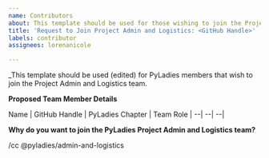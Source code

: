 ```yaml
---
name: Contributors
about: This template should be used for those wishing to join the Project Admin and Logistics team as a team member (who is then a contributor to this repository).
title: 'Request to Join Project Admin and Logistics: <GitHub Handle>'
labels: contributor
assignees: lorenanicole

---
```


_This template should be used (edited) for PyLadies members that wish to join the Project Admin and Logistics team.

**Proposed Team Member Details**

Name | GitHub Handle | PyLadies Chapter | Team Role 
| --| --| --|

**Why do you want to join the PyLadies Project Admin and Logistics team?**

/cc @pyladies/admin-and-logistics
